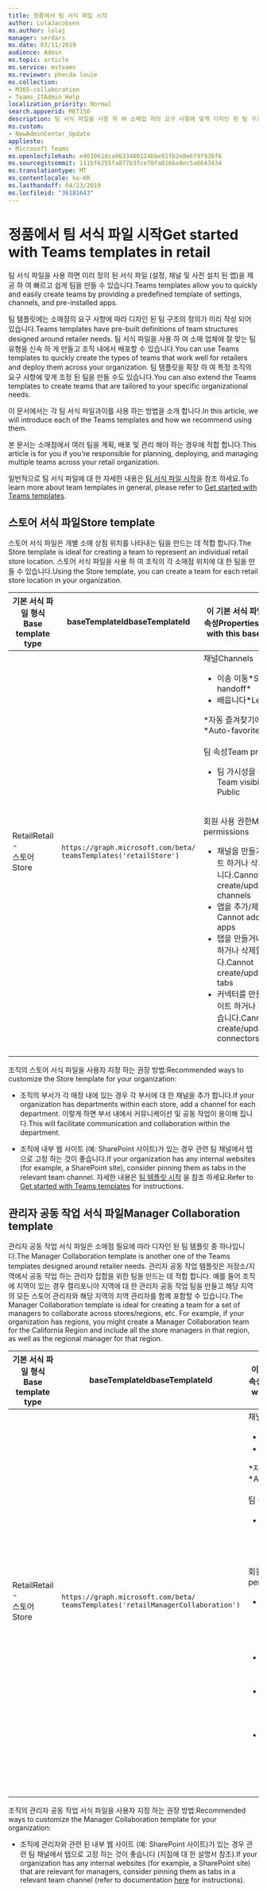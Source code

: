 ```yaml
---
title: 정품에서 팀 서식 파일 시작
author: LolaJacobsen
ms.author: lolaj
manager: serdars
ms.date: 03/11/2019
audience: Admin
ms.topic: article
ms.service: msteams
ms.reviewer: phecda louie
ms.collection:
- M365-collaboration
- Teams_ITAdmin_Help
localization_priority: Normal
search.appverid: MET150
description: 팀 서식 파일을 사용 하 여 소매업 자의 요구 사항에 맞게 디자인 된 팀 구조를 만드는 방법을 알아봅니다.
ms.custom:
- NewAdminCenter_Update
appliesto:
- Microsoft Teams
ms.openlocfilehash: e463061dca0633480124bbe91fb2e8e6f9f926f6
ms.sourcegitcommit: 111bf6255fa877b3fce70fa8166e8ec5a6643434
ms.translationtype: MT
ms.contentlocale: ko-KR
ms.lasthandoff: 04/23/2019
ms.locfileid: "36181643"
---
```

# <a name="get-started-with-teams-templates-in-retail"></a><span data-ttu-id="4243a-103">정품에서 팀 서식 파일 시작</span><span class="sxs-lookup"><span data-stu-id="4243a-103">Get started with Teams templates in retail</span></span> 

<span data-ttu-id="4243a-104">팀 서식 파일을 사용 하면 미리 정의 된 서식 파일 (설정, 채널 및 사전 설치 된 앱)을 제공 하 여 빠르고 쉽게 팀을 만들 수 있습니다.</span><span class="sxs-lookup"><span data-stu-id="4243a-104">Teams templates allow you to quickly and easily create teams by providing a predefined template of settings, channels, and pre-installed apps.</span></span>

<span data-ttu-id="4243a-105">팀 템플릿에는 소매점의 요구 사항에 따라 디자인 된 팀 구조의 정의가 미리 작성 되어 있습니다.</span><span class="sxs-lookup"><span data-stu-id="4243a-105">Teams templates have pre-built definitions of team structures designed around retailer needs.</span></span> <span data-ttu-id="4243a-106">팀 서식 파일을 사용 하 여 소매 업체에 잘 맞는 팀 유형을 신속 하 게 만들고 조직 내에서 배포할 수 있습니다.</span><span class="sxs-lookup"><span data-stu-id="4243a-106">You can use Teams templates to quickly create the types of teams that work well for retailers and deploy them across your organization.</span></span> <span data-ttu-id="4243a-107">팀 템플릿을 확장 하 여 특정 조직의 요구 사항에 맞게 조정 된 팀을 만들 수도 있습니다.</span><span class="sxs-lookup"><span data-stu-id="4243a-107">You can also extend the Teams templates to create teams that are tailored to your specific organizational needs.</span></span>

<span data-ttu-id="4243a-108">이 문서에서는 각 팀 서식 파일과이를 사용 하는 방법을 소개 합니다.</span><span class="sxs-lookup"><span data-stu-id="4243a-108">In this article, we will introduce each of the Teams templates and how we recommend using them.</span></span>

<span data-ttu-id="4243a-109">본 문서는 소매점에서 여러 팀을 계획, 배포 및 관리 해야 하는 경우에 적합 합니다.</span><span class="sxs-lookup"><span data-stu-id="4243a-109">This article is for you if you're responsible for planning, deploying, and managing multiple teams across your retail organization.</span></span>

<span data-ttu-id="4243a-110">일반적으로 팀 서식 파일에 대 한 자세한 내용은 [팀 서식 파일 시작](get-started-with-teams-templates.md)을 참조 하세요.</span><span class="sxs-lookup"><span data-stu-id="4243a-110">To learn more about team templates in general, please refer to [Get started with Teams templates](get-started-with-teams-templates.md).</span></span>

## <a name="store-template"></a><span data-ttu-id="4243a-111">스토어 서식 파일</span><span class="sxs-lookup"><span data-stu-id="4243a-111">Store template</span></span>

<span data-ttu-id="4243a-112">스토어 서식 파일은 개별 소매 상점 위치를 나타내는 팀을 만드는 데 적합 합니다.</span><span class="sxs-lookup"><span data-stu-id="4243a-112">The Store template is ideal for creating a team to represent an individual retail store location.</span></span> <span data-ttu-id="4243a-113">스토어 서식 파일을 사용 하 여 조직의 각 소매점 위치에 대 한 팀을 만들 수 있습니다.</span><span class="sxs-lookup"><span data-stu-id="4243a-113">Using the Store template, you can create a team for each retail store location in your organization.</span></span>

| <span data-ttu-id="4243a-114">기본 서식 파일 형식</span><span class="sxs-lookup"><span data-stu-id="4243a-114">Base template type</span></span> | <span data-ttu-id="4243a-115">baseTemplateId</span><span class="sxs-lookup"><span data-stu-id="4243a-115">baseTemplateId</span></span> | <span data-ttu-id="4243a-116">이 기본 서식 파일에 포함 된 속성</span><span class="sxs-lookup"><span data-stu-id="4243a-116">Properties that come with this base template</span></span> |
| ------------------ | -------------- | ----------------------------------------------------- |
| <span data-ttu-id="4243a-117">Retail</span><span class="sxs-lookup"><span data-stu-id="4243a-117">Retail -</span></span> <br><span data-ttu-id="4243a-118">스토어</span><span class="sxs-lookup"><span data-stu-id="4243a-118">Store</span></span> | `https://graph.microsoft.com/beta/`<br>`teamsTemplates('retailStore')`| <span data-ttu-id="4243a-119">채널</span><span class="sxs-lookup"><span data-stu-id="4243a-119">Channels</span></span> <ul><li><span data-ttu-id="4243a-120">이송 이동\*</span><span class="sxs-lookup"><span data-stu-id="4243a-120">Shifts handoff\*</span></span></li><li><span data-ttu-id="4243a-121">배웁니다\*</span><span class="sxs-lookup"><span data-stu-id="4243a-121">Learning\*</span></span></li></ul><span data-ttu-id="4243a-122">\*자동 즐겨찾기에 채널</span><span class="sxs-lookup"><span data-stu-id="4243a-122">\*Auto-favorited channels</span></span><br><br><span data-ttu-id="4243a-123">팀 속성</span><span class="sxs-lookup"><span data-stu-id="4243a-123">Team properties</span></span> <ul><li><span data-ttu-id="4243a-124">팀 가시성을 공개로 설정</span><span class="sxs-lookup"><span data-stu-id="4243a-124">Team visibility set to Public</span></span></li></ul> <br><span data-ttu-id="4243a-125">회원 사용 권한</span><span class="sxs-lookup"><span data-stu-id="4243a-125">Member permissions</span></span> <ul><li><span data-ttu-id="4243a-126">채널을 만들거나 업데이트 하거나 삭제할 수 없습니다.</span><span class="sxs-lookup"><span data-stu-id="4243a-126">Cannot create/update/delete channels</span></span> </li><li><span data-ttu-id="4243a-127">앱을 추가/제거할 수 없음</span><span class="sxs-lookup"><span data-stu-id="4243a-127">Cannot add/remove apps</span></span> </li><li><span data-ttu-id="4243a-128">탭을 만들거나 업데이트 하거나 삭제할 수 없습니다.</span><span class="sxs-lookup"><span data-stu-id="4243a-128">Cannot create/update/remove tabs</span></span></li><li><span data-ttu-id="4243a-129">커넥터를 만들거나 업데이트 하거나 제거할 수 없습니다.</span><span class="sxs-lookup"><span data-stu-id="4243a-129">Cannot create/update/remove connectors</span></span></li><ul>|
||||

<span data-ttu-id="4243a-130">조직의 스토어 서식 파일을 사용자 지정 하는 권장 방법:</span><span class="sxs-lookup"><span data-stu-id="4243a-130">Recommended ways to customize the Store template for your organization:</span></span>

- <span data-ttu-id="4243a-131">조직의 부서가 각 매장 내에 있는 경우 각 부서에 대 한 채널을 추가 합니다.</span><span class="sxs-lookup"><span data-stu-id="4243a-131">If your organization has departments within each store, add a channel for each department.</span></span> <span data-ttu-id="4243a-132">이렇게 하면 부서 내에서 커뮤니케이션 및 공동 작업이 용이해 집니다.</span><span class="sxs-lookup"><span data-stu-id="4243a-132">This will facilitate communication and collaboration within the department.</span></span>

- <span data-ttu-id="4243a-133">조직에 내부 웹 사이트 (예: SharePoint 사이트)가 있는 경우 관련 팀 채널에서 탭으로 고정 하는 것이 좋습니다.</span><span class="sxs-lookup"><span data-stu-id="4243a-133">If your organization has any internal websites (for example, a SharePoint site), consider pinning them as tabs in the relevant team channel.</span></span> <span data-ttu-id="4243a-134">자세한 내용은 [팀 템플릿 시작](get-started-with-teams-templates.md) 을 참조 하세요.</span><span class="sxs-lookup"><span data-stu-id="4243a-134">Refer to [Get started with Teams templates](get-started-with-teams-templates.md) for instructions.</span></span>

## <a name="manager-collaboration-template"></a><span data-ttu-id="4243a-135">관리자 공동 작업 서식 파일</span><span class="sxs-lookup"><span data-stu-id="4243a-135">Manager Collaboration template</span></span>

<span data-ttu-id="4243a-136">관리자 공동 작업 서식 파일은 소매점 필요에 따라 디자인 된 팀 템플릿 중 하나입니다.</span><span class="sxs-lookup"><span data-stu-id="4243a-136">The Manager Collaboration template is another one of the Teams templates designed around retailer needs.</span></span> <span data-ttu-id="4243a-137">관리자 공동 작업 템플릿은 저장소/지역에서 공동 작업 하는 관리자 집합을 위한 팀을 만드는 데 적합 합니다. 예를 들어 조직에 지역이 있는 경우 캘리포니아 지역에 대 한 관리자 공동 작업 팀을 만들고 해당 지역의 모든 스토어 관리자와 해당 지역의 지역 관리자를 함께 포함할 수 있습니다.</span><span class="sxs-lookup"><span data-stu-id="4243a-137">The Manager Collaboration template is ideal for creating a team for a set of managers to collaborate across stores/regions, etc. For example, if your organization has regions, you might create a Manager Collaboration team for the California Region and include all the store managers in that region, as well as the regional manager for that region.</span></span>

| <span data-ttu-id="4243a-138">기본 서식 파일 형식</span><span class="sxs-lookup"><span data-stu-id="4243a-138">Base template type</span></span> | <span data-ttu-id="4243a-139">baseTemplateId</span><span class="sxs-lookup"><span data-stu-id="4243a-139">baseTemplateId</span></span> | <span data-ttu-id="4243a-140">이 기본 서식 파일에 포함 된 속성</span><span class="sxs-lookup"><span data-stu-id="4243a-140">Properties that come with this base template</span></span> |
| ------------------ | -------------- | ----------------------------------------------------- |
| <span data-ttu-id="4243a-141">Retail</span><span class="sxs-lookup"><span data-stu-id="4243a-141">Retail -</span></span> <br><span data-ttu-id="4243a-142">스토어</span><span class="sxs-lookup"><span data-stu-id="4243a-142">Store</span></span> | `https://graph.microsoft.com/beta/`<br>`teamsTemplates('retailManagerCollaboration')`| <span data-ttu-id="4243a-143">채널</span><span class="sxs-lookup"><span data-stu-id="4243a-143">Channels</span></span> <ul><li><span data-ttu-id="4243a-144">작업\*</span><span class="sxs-lookup"><span data-stu-id="4243a-144">Operations\*</span></span></li><li><span data-ttu-id="4243a-145">배웁니다\*</span><span class="sxs-lookup"><span data-stu-id="4243a-145">Learning\*</span></span></li></ul><span data-ttu-id="4243a-146">\*자동 즐겨찾기에 채널</span><span class="sxs-lookup"><span data-stu-id="4243a-146">\*Auto-favorited channels</span></span><br><br><span data-ttu-id="4243a-147">팀 속성</span><span class="sxs-lookup"><span data-stu-id="4243a-147">Team properties</span></span> <ul><li><span data-ttu-id="4243a-148">팀 표시 유형을 비공개로 설정</span><span class="sxs-lookup"><span data-stu-id="4243a-148">Team visibility set to Private</span></span></li></ul> <br><span data-ttu-id="4243a-149">회원 사용 권한</span><span class="sxs-lookup"><span data-stu-id="4243a-149">Member permissions</span></span> <ul><li><span data-ttu-id="4243a-150">채널을 만들거나 업데이트 하거나 삭제할 수 있습니다.</span><span class="sxs-lookup"><span data-stu-id="4243a-150">Can create/update/delete channels</span></span> </li><li><span data-ttu-id="4243a-151">앱을 추가/제거할 수 있습니다.</span><span class="sxs-lookup"><span data-stu-id="4243a-151">Can add/remove apps</span></span> </li><li><span data-ttu-id="4243a-152">탭을 만들거나 업데이트/제거할 수 있습니다.</span><span class="sxs-lookup"><span data-stu-id="4243a-152">Can create/update/remove tabs</span></span></li><li><span data-ttu-id="4243a-153">커넥터를 만들거나 업데이트 하거나 제거할 수 있습니다.</span><span class="sxs-lookup"><span data-stu-id="4243a-153">Can create/update/remove connectors</span></span></li><ul>|
||||

<span data-ttu-id="4243a-154">조직의 관리자 공동 작업 서식 파일을 사용자 지정 하는 권장 방법:</span><span class="sxs-lookup"><span data-stu-id="4243a-154">Recommended ways to customize the Manager Collaboration template for your organization:</span></span>

- <span data-ttu-id="4243a-155">조직에 관리자와 관련 된 내부 웹 사이트 (예: SharePoint 사이트)가 있는 경우 관련 팀 채널에서 탭으로 고정 하는 것이 좋습니다 (지침에 대 한 [](get-started-with-teams-templates.md) 설명서 참조).</span><span class="sxs-lookup"><span data-stu-id="4243a-155">If your organization has any internal websites (for example, a SharePoint site) that are relevant for managers, consider pinning them as tabs in a relevant team channel (refer to documentation [here](get-started-with-teams-templates.md) for instructions).</span></span>